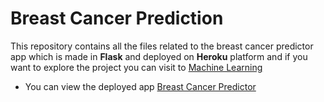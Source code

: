 # Breast Cancer Prediction

This repository contains all the files related to the breast cancer predictor app  which is made in **Flask** and deployed on **Heroku** platform and if you want to explore the project you can visit to [Machine Learning](https://github.com/pranaymohadikar/Machine-Learning-Projects-)

- You can view the deployed app [Breast Cancer Predictor](https://breast-cancer-prediction-v1.herokuapp.com/)

